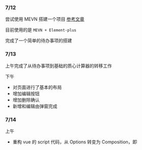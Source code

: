 ### 7/12

尝试使用 MEVN 搭建一个项目 [参考文章](https://signoz.io/blog/mevn-stack-tutorial/#proxy-api-requests-from-the-vue-app)

目前使用的是 `MEVN + Element-plus`

完成了一个简单的待办事项的搭建


### 7/13

上午完成了从待办事项到基础的质心计算器的转移工作

下午
- 对页面进行了基本的布局
- 增加编辑按钮
- 增加删除确认
- 新增和编辑由弹窗完成


### 7/14
上午
- 重构 vue 的 script 代码，从 Options 转变为 Composition，即 <script setup>
- 将API的返回值改为增量式更新，两端保持同步，而非之前的每次传回整个零件列表

下午
- 将所有内容组件化


### 7/15
- 后端：添加了一个数据类型：Component，逻辑上 component 包含 part
- 已经完成了基础功能，添加和显示没有问题，在删和改上还需要完善